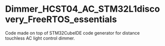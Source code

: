 # Dimmer_HCST04_AC_STM32L1discovery_FreeRTOS_essentials
Code made on top of STM32CubeIDE code generator for distance touchless AC light control dimmer.

